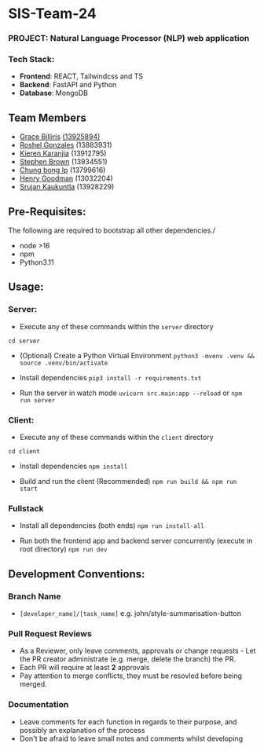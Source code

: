 # SIS-Team-24

### PROJECT: Natural Language Processor (NLP) web application
### Tech Stack:
* **Frontend**: REACT, Tailwindcss and TS
* **Backend**: FastAPI and Python
* **Database**: MongoDB

## Team Members
* [Grace Billiris](https://www.linkedin.com/in/grace-billiris/) [(13925894)](https://github.com/gracebilliris)
* [Roshel Gonzales](https://www.linkedin.com/in/roshelgonzales/) (13883931)
* [Kieren Karanjia](https://www.linkedin.com/in/kieren-karanjia/) (13912795)
* [Stephen Brown](https://github.com/SSBdevelopment) (13934551)
* [Chung bong Ip]() (13799616)
* [Henry Goodman](https://github.com/henrygoodman) (13032204)
* [Srujan Kaukuntla](https://github.com/srujankarthik) (13928229)

## Pre-Requisites:

The following are required to bootstrap all other dependencies./

- node >16
- npm
- Python3.11

## Usage:

### Server:

- Execute any of these commands within the `server` directory

`cd server`

- (Optional) Create a Python Virtual Environment
  `python3 -mvenv .venv && source .venv/bin/activate`

- Install dependencies
  `pip3 install -r requirements.txt`

- Run the server in watch mode
  `uvicorn src.main:app --reload` or `npm run server`

### Client:

- Execute any of these commands within the `client` directory

`cd client`

- Install dependencies
  `npm install`

- Build and run the client (Recommended)
  `npm run build && npm run start`

### Fullstack

- Install all dependencies (both ends)
  `npm run install-all`

- Run both the frontend app and backend server concurrently (execute in root directory)
  `npm run dev`

## Development Conventions:

### Branch Name

* `[developer_name]/[task_name]` e.g. john/style-summarisation-button

### Pull Request Reviews

* As a Reviewer, only leave comments, approvals or change requests - Let the PR creator administrate (e.g. merge, delete the branch) the PR.
* Each PR will require at least **2** approvals
* Pay attention to merge conflicts, they must be resovled before being merged.

### Documentation

* Leave comments for each function in regards to their purpose, and possibly an explanation of the process
* Don't be afraid to leave small notes and comments whilst developing
